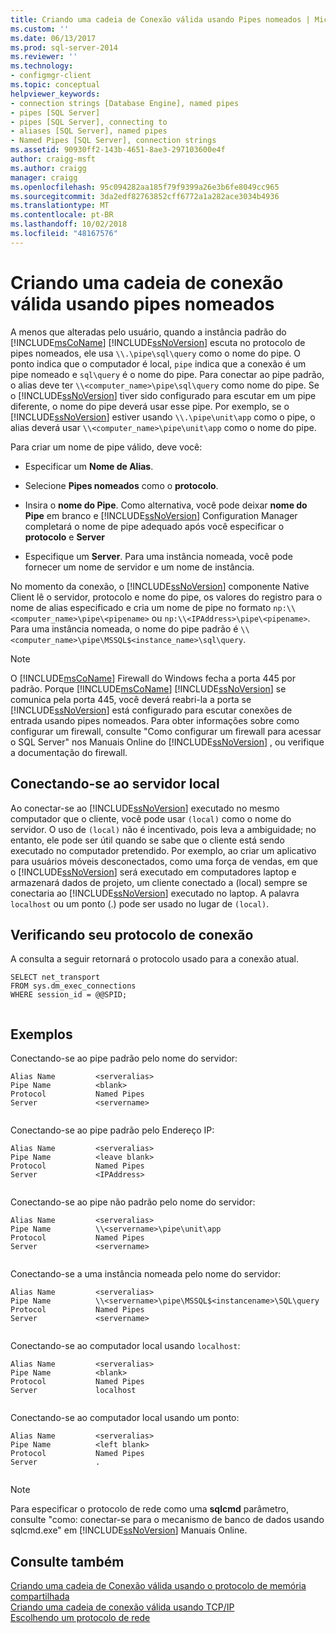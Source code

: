 ```yaml
---
title: Criando uma cadeia de Conexão válida usando Pipes nomeados | Microsoft Docs
ms.custom: ''
ms.date: 06/13/2017
ms.prod: sql-server-2014
ms.reviewer: ''
ms.technology:
- configmgr-client
ms.topic: conceptual
helpviewer_keywords:
- connection strings [Database Engine], named pipes
- pipes [SQL Server]
- pipes [SQL Server], connecting to
- aliases [SQL Server], named pipes
- Named Pipes [SQL Server], connection strings
ms.assetid: 90930ff2-143b-4651-8ae3-297103600e4f
author: craigg-msft
ms.author: craigg
manager: craigg
ms.openlocfilehash: 95c094282aa185f79f9399a26e3b6fe8049cc965
ms.sourcegitcommit: 3da2edf82763852cff6772a1a282ace3034b4936
ms.translationtype: MT
ms.contentlocale: pt-BR
ms.lasthandoff: 10/02/2018
ms.locfileid: "48167576"
---
```

# <a name="creating-a-valid-connection-string-using-named-pipes"></a>Criando uma cadeia de conexão válida usando pipes nomeados
  A menos que alteradas pelo usuário, quando a instância padrão do [!INCLUDE[msCoName](../../includes/msconame-md.md)] [!INCLUDE[ssNoVersion](../../includes/ssnoversion-md.md)] escuta no protocolo de pipes nomeados, ele usa `\\.\pipe\sql\query` como o nome do pipe. O ponto indica que o computador é local, `pipe` indica que a conexão é um pipe nomeado e `sql\query` é o nome do pipe. Para conectar ao pipe padrão, o alias deve ter `\\<computer_name>\pipe\sql\query` como nome do pipe. Se o [!INCLUDE[ssNoVersion](../../includes/ssnoversion-md.md)] tiver sido configurado para escutar em um pipe diferente, o nome do pipe deverá usar esse pipe. Por exemplo, se o [!INCLUDE[ssNoVersion](../../includes/ssnoversion-md.md)] estiver usando `\\.\pipe\unit\app` como o pipe, o alias deverá usar `\\<computer_name>\pipe\unit\app` como o nome do pipe.  
  
 Para criar um nome de pipe válido, deve você:  
  
-   Especificar um **Nome de Alias**.  
  
-   Selecione **Pipes nomeados** como o **protocolo**.  
  
-   Insira o **nome do Pipe**. Como alternativa, você pode deixar **nome do Pipe** em branco e [!INCLUDE[ssNoVersion](../../includes/ssnoversion-md.md)] Configuration Manager completará o nome de pipe adequado após você especificar o **protocolo** e **Server**  
  
-   Especifique um **Server**. Para uma instância nomeada, você pode fornecer um nome de servidor e um nome de instância.  
  
 No momento da conexão, o [!INCLUDE[ssNoVersion](../../includes/ssnoversion-md.md)] componente Native Client lê o servidor, protocolo e nome do pipe, os valores do registro para o nome de alias especificado e cria um nome de pipe no formato `np:\\<computer_name>\pipe\<pipename>` ou `np:\\<IPAddress>\pipe\<pipename>`. Para uma instância nomeada, o nome do pipe padrão é `\\<computer_name>\pipe\MSSQL$<instance_name>\sql\query`.  
  
> [!NOTE]  
>  O [!INCLUDE[msCoName](../../includes/msconame-md.md)] Firewall do Windows fecha a porta 445 por padrão. Porque [!INCLUDE[msCoName](../../includes/msconame-md.md)] [!INCLUDE[ssNoVersion](../../includes/ssnoversion-md.md)] se comunica pela porta 445, você deverá reabri-la a porta se [!INCLUDE[ssNoVersion](../../includes/ssnoversion-md.md)] está configurado para escutar conexões de entrada usando pipes nomeados. Para obter informações sobre como configurar um firewall, consulte "Como configurar um firewall para acessar o SQL Server" nos Manuais Online do [!INCLUDE[ssNoVersion](../../includes/ssnoversion-md.md)] , ou verifique a documentação do firewall.  
  
## <a name="connecting-to-the-local-server"></a>Conectando-se ao servidor local  
 Ao conectar-se ao [!INCLUDE[ssNoVersion](../../includes/ssnoversion-md.md)] executado no mesmo computador que o cliente, você pode usar `(local)` como o nome do servidor. O uso de `(local)` não é incentivado, pois leva a ambiguidade; no entanto, ele pode ser útil quando se sabe que o cliente está sendo executado no computador pretendido. Por exemplo, ao criar um aplicativo para usuários móveis desconectados, como uma força de vendas, em que o [!INCLUDE[ssNoVersion](../../includes/ssnoversion-md.md)] será executado em computadores laptop e armazenará dados de projeto, um cliente conectado a (local) sempre se conectaria ao [!INCLUDE[ssNoVersion](../../includes/ssnoversion-md.md)] executado no laptop. A palavra `localhost` ou um ponto (.) pode ser usado no lugar de `(local)`.  
  
## <a name="verifying-your-connection-protocol"></a>Verificando seu protocolo de conexão  
 A consulta a seguir retornará o protocolo usado para a conexão atual.  
  
```  
SELECT net_transport   
FROM sys.dm_exec_connections   
WHERE session_id = @@SPID;  
  
```  
  
## <a name="examples"></a>Exemplos  
 Conectando-se ao pipe padrão pelo nome do servidor:  
  
```  
Alias Name         <serveralias>  
Pipe Name          <blank>  
Protocol           Named Pipes  
Server             <servername>  
  
```  
  
 Conectando-se ao pipe padrão pelo Endereço IP:  
  
```  
Alias Name         <serveralias>  
Pipe Name          <leave blank>  
Protocol           Named Pipes  
Server             <IPAddress>  
  
```  
  
 Conectando-se ao pipe não padrão pelo nome do servidor:  
  
```  
Alias Name         <serveralias>  
Pipe Name          \\<servername>\pipe\unit\app  
Protocol           Named Pipes  
Server             <servername>  
  
```  
  
 Conectando-se a uma instância nomeada pelo nome do servidor:  
  
```  
Alias Name         <serveralias>  
Pipe Name          \\<servername>\pipe\MSSQL$<instancename>\SQL\query  
Protocol           Named Pipes  
Server             <servername>  
  
```  
  
 Conectando-se ao computador local usando `localhost`:  
  
```  
Alias Name         <serveralias>  
Pipe Name          <blank>  
Protocol           Named Pipes  
Server             localhost  
  
```  
  
 Conectando-se ao computador local usando um ponto:  
  
```  
Alias Name         <serveralias>  
Pipe Name          <left blank>  
Protocol           Named Pipes  
Server             .  
  
```  
  
> [!NOTE]  
>  Para especificar o protocolo de rede como uma **sqlcmd** parâmetro, consulte "como: conectar-se para o mecanismo de banco de dados usando sqlcmd.exe" em [!INCLUDE[ssNoVersion](../../includes/ssnoversion-md.md)] Manuais Online.  
  
## <a name="see-also"></a>Consulte também  
 [Criando uma cadeia de Conexão válida usando o protocolo de memória compartilhada](../../../2014/tools/configuration-manager/creating-a-valid-connection-string-using-shared-memory-protocol.md)   
 [Criando uma cadeia de conexão válida usando TCP/IP](../../../2014/tools/configuration-manager/creating-a-valid-connection-string-using-tcp-ip.md)   
 [Escolhendo um protocolo de rede](../../../2014/tools/configuration-manager/choosing-a-network-protocol.md)  
  
  
